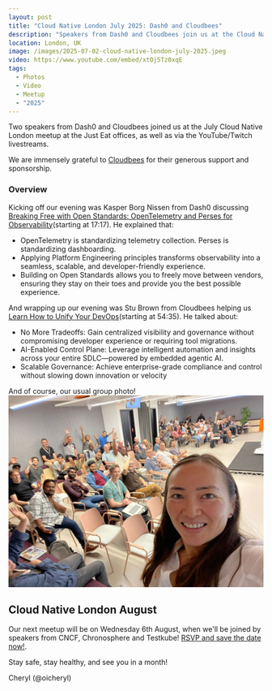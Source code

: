 ```yaml
---
layout: post
title: "Cloud Native London July 2025: Dash0 and Cloudbees"
description: "Speakers from Dash0 and Cloudbees join us at the Cloud Native London meetup July 2025, hosted by Cheryl Hung"
location: London, UK
image: /images/2025-07-02-cloud-native-london-july-2025.jpeg
video: https://www.youtube.com/embed/xtOj5Tz0xqE
tags:
  - Photos
  - Video
  - Meetup
  - "2025"
---
```


Two speakers from Dash0 and Cloudbees joined us at the July Cloud Native London meetup at the Just Eat offices, as well as via the YouTube/Twitch livestreams. 

We are immensely grateful to [Cloudbees](https://www.cloudbees.com/) for their generous support and sponsorship.

### Overview

Kicking off our evening was Kasper Borg Nissen from Dash0 discussing [Breaking Free with Open Standards: OpenTelemetry and Perses for Observability](https://www.youtube.com/live/xtOj5Tz0xqE?si=bLKKFAKSrPyLNVS6&t=1037)(starting at 17:17). He explained that: 
* OpenTelemetry is standardizing telemetry collection. Perses is standardizing dashboarding.	
* Applying Platform Engineering principles transforms observability into a seamless, scalable, and developer-friendly experience.	
* Building on Open Standards allows you to freely move between vendors, ensuring they stay on their toes and provide you the best possible experience.

And wrapping up our evening was Stu Brown from Cloudbees helping us [Learn How to Unify Your DevOps](https://www.youtube.com/live/xtOj5Tz0xqE?si=q7p-sTsIW3Td0Tdu&t=3275)(starting at 54:35). He talked about:
* No More Tradeoffs: Gain centralized visibility and governance without compromising developer experience or requiring tool migrations.
* AI-Enabled Control Plane: Leverage intelligent automation and insights across your entire SDLC—powered by embedded agentic AI.
* Scalable Governance: Achieve enterprise-grade compliance and control without slowing down innovation or velocity

And of course, our usual group photo!
![](/images/2025-07-02-cloud-native-london-july-2025.jpeg)

## Cloud Native London August

Our next meetup will be on Wednesday 6th August, when we'll be joined by speakers from CNCF, Chronosphere and Testkube! [RSVP and save the date now!](https://www.meetup.com/cloud-native-london/events/307418004/). 

Stay safe, stay healthy, and see you in a month!

Cheryl (@oicheryl) 
